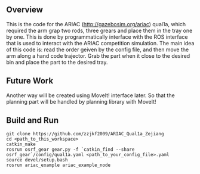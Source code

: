 ## Overview

This is the code for the ARIAC (http://gazebosim.org/ariac)  qual1a, which required the arm grap two rods, three grears and place them 
in the tray one by one. This is done by programmatically interface with the ROS interface that is used to interact with the ARIAC competition simulation.
The main idea of this code is: read the order geiven by the config file, and then move the arm along a hand code trajector. Grab the part
when it close to the desired bin and place the part to the desired tray.

## Future Work
Another way will be created using MoveIt! interface later. So that the planning part will be handled by planning library with MoveIt!


## Build and Run
```
git clone https://github.com/zzjkf2009/ARIAC_Qual1a_Zejiang
cd <path_to_this_workspace>
catkin_make
rosrun osrf_gear gear.py -f `catkin_find --share osrf_gear`/config/qual1a.yaml <path_to_your_config_file>.yaml
source devel/setup.bash
rosrun ariac_example ariac_example_node
```


